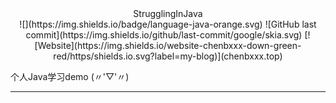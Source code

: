  
<div align="center">            
StrugglingInJava 
<br/>
![](https://img.shields.io/badge/language-java-orange.svg)
![GitHub last commit](https://img.shields.io/github/last-commit/google/skia.svg)
[![Website](https://img.shields.io/website-chenbxxx-down-green-red/https/shields.io.svg?label=my-blog)](chenbxxx.top)     
</div>

个人Java学习demo  (〃'▽'〃)

---

